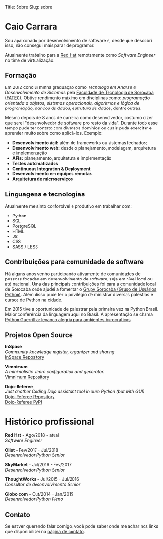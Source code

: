 Title: Sobre
Slug: sobre


# Caio Carrara

Sou apaixonado por desenvolvimento de software e, desde que descobri isso, não
consegui mais parar de programar.

Atualmente trabalho para a [Red Hat](http://redhat.com) remotamente como *Software
Engineer* no time de virtualização.


## Formação

Em 2012 concluí minha graduação como *Tecnólogo em Análise e Desenvolvimento de
Sistemas* pela [Faculdade de Tecnologia de Sorocaba
(FATEC)](http://fatecsorocaba.edu.br/ "Faculdade de Tecnologia de Sorocaba").
Obtive rendimento máximo em disciplinas como: *programação orientada a objetos,
sistemas operacionais, algoritmos e lógica de programação, bancos de dados,
estrutura de dados*, dentre outras.

Mesmo depois de 8 anos de carreira como desenvolvedor, costumo dizer que serei
"desenvolvedor de software pro resto da vida". Durante todo esse tempo pude ter
contato com diversos domínios os quais pude exercitar e aprender muito sobre
como aplicá-los. Exemplo:

* **Desenvolvimento ágil:** além de frameworks ou sistemas fechados;
* **Desenvolvimento web:** desde o planejamento, modelagem, arquitetura e
  implementação
* **APIs:** planejamento, arquitetura e implementação
* **Testes automatizados**
* **Continuous Integration & Deployment**
* **Desenvolvimento em equipes remotas**
* **Arquitetura de microserviços**


## Linguagens e tecnologias

Atualmente me sinto confortável e produtivo em trabalhar com:

* Python
* SQL
* PostgreSQL
* HTML
* JS
* CSS
* SASS / LESS


## Contribuições para comunidade de software

Há alguns anos venho participando ativamente de comunidades de pessoas focadas
em desenvolvimento de software, seja em nível local ou até nacional. Uma das
principais contribuições foi para a comunidade local de Sorocaba onde ajudei a
fomentar o [Grupy Sorocaba (Grupo de Usuários
Python)](https://github.com/python-sorocaba). Além disso pude ter o privilégio
de ministrar diversas palestras e cursos de Python na cidade.

Em 2015 tive a oportunidade de palestrar pela primeira vez na Python Brasil.
Maior conferência da linguagem aqui no Brasil. A apresentação se chama [Python
Guerrilha: levando alegria para ambientes
burocráticos](https://speakerdeck.com/cacarrara/python-guerrilha-python-brasil-2015)


## Projetos Open Source
**InSpace**  
*Community knowledge register, organizer and sharing*  
[InSpace Repository](https://github.com/cacarrara/inspace)  

**Vimnimum**  
*A minimalistic vimrc configuration and generator.*  
[Vimnimum Repository](https://github.com/cacarrara/vimnimum)  

**Dojo-Referee**  
*Just another Coding Dojo assistant tool in pure Python (but with GUI)*  
[Dojo-Referee Repository](https://github.com/cacarrara/dojo-referee)  
[Dojo-Referee PyPI](https://pypi.org/project/dojo-referee/)  


# Histórico profissional

**Red Hat** - Ago/2018 - atual  
*Software Engineer*

**Olist** - Fev/2017 - Jul/2018  
*Desenvolvedor Python Senior*

**SkyMarket** - Jul/2016 - Fev/2017  
*Desenvolvedor Python Senior*

**ThoughtWorks** - Jul/2015 - Jul/2016  
*Consultor de desenvolvimento Senior*

**Globo.com** - Out/2014 - Jan/2015  
*Desenvolvedor Python Pleno*


## Contato

Se estiver querendo falar comigo, você pode saber onde me achar nos links que
disponibilizei na [página de contato](http://caiocarrara.com.br/contato.html).

